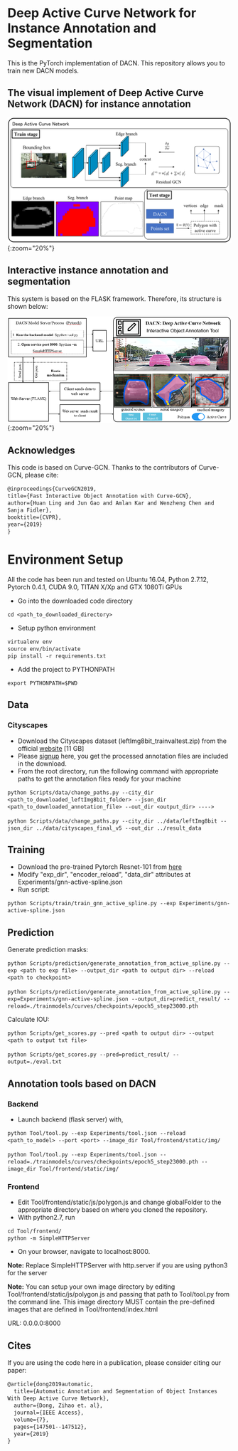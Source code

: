 # Deep Active Curve Network for Instance Annotation and Segmentation

This is the PyTorch implementation of DACN. This repository allows you to train new DACN models.   


## The visual implement of Deep Active Curve Network (DACN) for instance annotation

![](DACN_arch.png){:zoom="20%"}

## Interactive instance annotation and segmentation

This system is based on the FLASK framework. Therefore, its structure is shown below:

![](InterSystem_arch.png){:zoom="20%"}


## Acknowledges

This code is based on Curve-GCN. Thanks to the contributors of Curve-GCN, please cite:

    @inproceedings{CurveGCN2019,
    title={Fast Interactive Object Annotation with Curve-GCN},
    author={Huan Ling and Jun Gao and Amlan Kar and Wenzheng Chen and Sanja Fidler},
    booktitle={CVPR},
    year={2019}
    }


# Environment Setup
All the code has been run and tested on Ubuntu 16.04, Python 2.7.12, Pytorch 0.4.1, CUDA 9.0, TITAN X/Xp and GTX 1080Ti GPUs

- Go into the downloaded code directory
```
cd <path_to_downloaded_directory>
```
- Setup python environment
```
virtualenv env
source env/bin/activate
pip install -r requirements.txt
```
- Add the project to PYTHONPATH
```
export PYTHONPATH=$PWD
```

## Data

### Cityscapes
- Download the Cityscapes dataset (leftImg8bit\_trainvaltest.zip) from the official [website](https://www.cityscapes-dataset.com/downloads/) [11 GB]
- Please [signup](http://www.cs.toronto.edu/annotation/curvegcn/code_signup/) here, you get the processed annotation files are included in the download.
- From the root directory, run the following command with appropriate paths to get the annotation files ready for your machine
```
python Scripts/data/change_paths.py --city_dir <path_to_downloaded_leftImg8bit_folder> --json_dir <path_to_downloaded_annotation_file> --out_dir <output_dir> ---->

python Scripts/data/change_paths.py --city_dir ../data/leftImg8bit --json_dir ../data/cityscapes_final_v5 --out_dir ../result_data
```

## Training

- Download the pre-trained Pytorch Resnet-101 from [here](https://download.pytorch.org/models/resnet101-5d3b4d8f.pth)
- Modify "exp\_dir", "encoder\_reload", "data\_dir" attributes at Experiments/gnn-active-spline.json
- Run script:
```
python Scripts/train/train_gnn_active_spline.py --exp Experiments/gnn-active-spline.json
```

## Prediction
Generate prediction masks:  
```
python Scripts/prediction/generate_annotation_from_active_spline.py --exp <path to exp file> --output_dir <path to output dir> --reload <path to checkpoint> 

python Scripts/prediction/generate_annotation_from_active_spline.py --exp=Experiments/gnn-active-spline.json --output_dir=predict_result/ --reload=./trainmodels/curves/checkpoints/epoch5_step23000.pth
```

Calculate IOU:  
```
python Scripts/get_scores.py --pred <path to output dir> --output  <path to output txt file>

python Scripts/get_scores.py --pred=predict_result/ --output=./eval.txt
```

## Annotation tools based on DACN 

### Backend
- Launch backend (flask server) with,
```
python Tool/tool.py --exp Experiments/tool.json --reload <path_to_model> --port <port> --image_dir Tool/frontend/static/img/

python Tool/tool.py --exp Experiments/tool.json --reload=./trainmodels/curves/checkpoints/epoch5_step23000.pth --image_dir Tool/frontend/static/img/
```

### Frontend
- Edit Tool/frontend/static/js/polygon.js and change globalFolder to the appropriate
directory based on where you cloned the repository.
- With python2.7, run
```
cd Tool/frontend/
python -m SimpleHTTPServer
```
- On your browser, navigate to localhost:8000. 

**Note:** Replace SimpleHTTPServer with http.server if you are using python3 for the server

**Note:** You can setup your own image directory by editing Tool/frontend/static/js/polygon.js and passing that path to Tool/tool.py
from the command line. This image directory MUST contain the pre-defined images that are defined in Tool/frontend/index.html

URL: 0.0.0.0:8000


## Cites

If you are using the code here in a publication, please consider citing our paper:

    @article{dong2019automatic,
      title={Automatic Annotation and Segmentation of Object Instances With Deep Active Curve Network},
      author={Dong, Zihao et. al},
      journal={IEEE Access},
      volume={7},
      pages={147501--147512},
      year={2019}
    }
